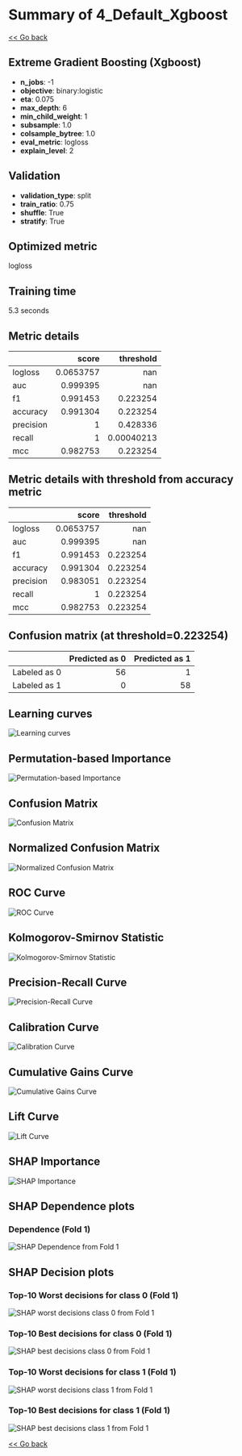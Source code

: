 # Summary of 4_Default_Xgboost

[<< Go back](../README.md)


## Extreme Gradient Boosting (Xgboost)
- **n_jobs**: -1
- **objective**: binary:logistic
- **eta**: 0.075
- **max_depth**: 6
- **min_child_weight**: 1
- **subsample**: 1.0
- **colsample_bytree**: 1.0
- **eval_metric**: logloss
- **explain_level**: 2

## Validation
 - **validation_type**: split
 - **train_ratio**: 0.75
 - **shuffle**: True
 - **stratify**: True

## Optimized metric
logloss

## Training time

5.3 seconds

## Metric details
|           |     score |    threshold |
|:----------|----------:|-------------:|
| logloss   | 0.0653757 | nan          |
| auc       | 0.999395  | nan          |
| f1        | 0.991453  |   0.223254   |
| accuracy  | 0.991304  |   0.223254   |
| precision | 1         |   0.428336   |
| recall    | 1         |   0.00040213 |
| mcc       | 0.982753  |   0.223254   |


## Metric details with threshold from accuracy metric
|           |     score |   threshold |
|:----------|----------:|------------:|
| logloss   | 0.0653757 |  nan        |
| auc       | 0.999395  |  nan        |
| f1        | 0.991453  |    0.223254 |
| accuracy  | 0.991304  |    0.223254 |
| precision | 0.983051  |    0.223254 |
| recall    | 1         |    0.223254 |
| mcc       | 0.982753  |    0.223254 |


## Confusion matrix (at threshold=0.223254)
|              |   Predicted as 0 |   Predicted as 1 |
|:-------------|-----------------:|-----------------:|
| Labeled as 0 |               56 |                1 |
| Labeled as 1 |                0 |               58 |

## Learning curves
![Learning curves](learning_curves.png)

## Permutation-based Importance
![Permutation-based Importance](permutation_importance.png)
## Confusion Matrix

![Confusion Matrix](confusion_matrix.png)


## Normalized Confusion Matrix

![Normalized Confusion Matrix](confusion_matrix_normalized.png)


## ROC Curve

![ROC Curve](roc_curve.png)


## Kolmogorov-Smirnov Statistic

![Kolmogorov-Smirnov Statistic](ks_statistic.png)


## Precision-Recall Curve

![Precision-Recall Curve](precision_recall_curve.png)


## Calibration Curve

![Calibration Curve](calibration_curve_curve.png)


## Cumulative Gains Curve

![Cumulative Gains Curve](cumulative_gains_curve.png)


## Lift Curve

![Lift Curve](lift_curve.png)



## SHAP Importance
![SHAP Importance](shap_importance.png)

## SHAP Dependence plots

### Dependence (Fold 1)
![SHAP Dependence from Fold 1](learner_fold_0_shap_dependence.png)

## SHAP Decision plots

### Top-10 Worst decisions for class 0 (Fold 1)
![SHAP worst decisions class 0 from Fold 1](learner_fold_0_shap_class_0_worst_decisions.png)
### Top-10 Best decisions for class 0 (Fold 1)
![SHAP best decisions class 0 from Fold 1](learner_fold_0_shap_class_0_best_decisions.png)
### Top-10 Worst decisions for class 1 (Fold 1)
![SHAP worst decisions class 1 from Fold 1](learner_fold_0_shap_class_1_worst_decisions.png)
### Top-10 Best decisions for class 1 (Fold 1)
![SHAP best decisions class 1 from Fold 1](learner_fold_0_shap_class_1_best_decisions.png)

[<< Go back](../README.md)
